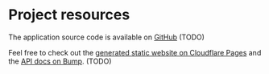 # Project resources

The application source code is available on [GitHub](https://github.com/mikaelvesavuori/better-apis-workshop) (TODO)

Feel free to check out the [generated static website on Cloudflare Pages](https://better-apis-workshop.pages.dev) and the [API docs on Bump](https://bump.sh/doc/better-apis-workshop). (TODO)

